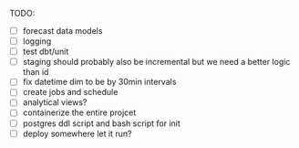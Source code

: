 
TODO:
- [ ] forecast data models
- [ ] logging
- [ ] test dbt/unit
- [ ] staging should probably also be incremental but we need a better logic than id
- [ ] fix datetime dim to be by 30min intervals
- [ ] create jobs and schedule
- [ ] analytical views?
- [ ] containerize the entire projcet
- [ ] postgres ddl script and bash script for init
- [ ] deploy somewhere let it run?
